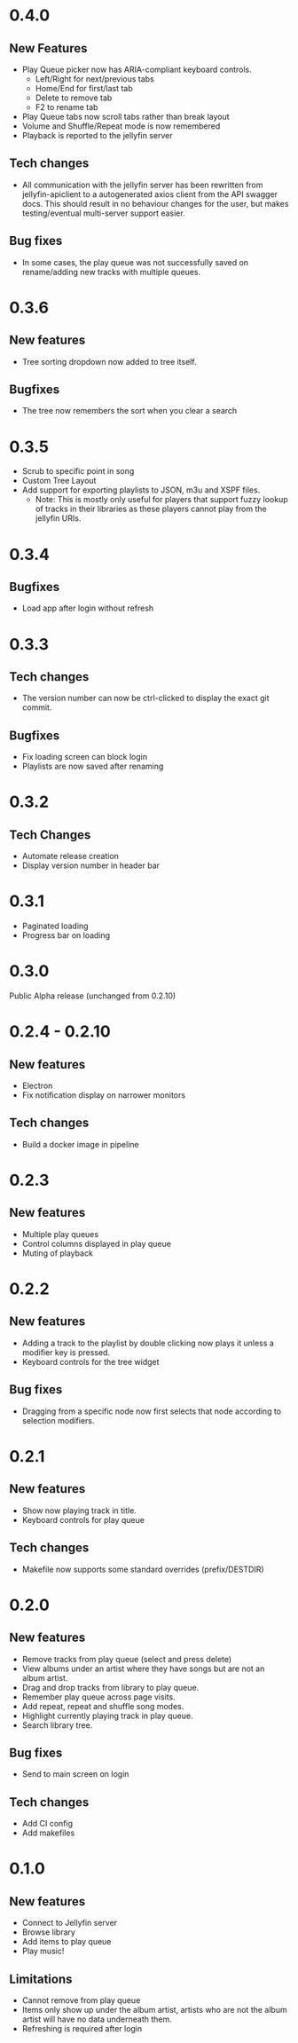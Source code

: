 # 0.4.0

## New Features

* Play Queue picker now has ARIA-compliant keyboard controls.
  * Left/Right for next/previous tabs
  * Home/End for first/last tab
  * Delete to remove tab
  * F2 to rename tab
* Play Queue tabs now scroll tabs rather than break layout
* Volume and Shuffle/Repeat mode is now remembered
* Playback is reported to the jellyfin server

## Tech changes

* All communication with the jellyfin server has been rewritten from jellyfin-apiclient
  to a autogenerated axios client from the API swagger docs. This should result in no behaviour
  changes for the user, but makes testing/eventual multi-server support easier.

## Bug fixes

* In some cases, the play queue was not successfully saved on rename/adding new
  tracks with multiple queues.


# 0.3.6

## New features

* Tree sorting dropdown now added to tree itself.

## Bugfixes

* The tree now remembers the sort when you clear a search

# 0.3.5

* Scrub to specific point in song
* Custom Tree Layout
* Add support for exporting playlists to JSON, m3u and XSPF files.
  * Note: This is mostly only useful for players that support fuzzy lookup
    of tracks in their libraries as these players cannot play from the jellyfin
    URIs.

# 0.3.4

## Bugfixes

* Load app after login without refresh

# 0.3.3

## Tech changes

* The version number can now be ctrl-clicked to display the exact git commit.

## Bugfixes

* Fix loading screen can block login
* Playlists are now saved after renaming

# 0.3.2

## Tech Changes

* Automate release creation
* Display version number in header bar

# 0.3.1

* Paginated loading
* Progress bar on loading

# 0.3.0

Public Alpha release (unchanged from 0.2.10)

# 0.2.4 - 0.2.10

## New features
* Electron
* Fix notification display on narrower monitors

## Tech changes
* Build a docker image in pipeline

# 0.2.3

## New features
* Multiple play queues
* Control columns displayed in play queue
* Muting of playback


# 0.2.2

## New features
* Adding a track to the playlist by double clicking now plays it unless
  a modifier key is pressed.
* Keyboard controls for the tree widget

## Bug fixes
* Dragging from a specific node now first selects that node
  according to selection modifiers.

# 0.2.1

## New features

- Show now playing track in title.
- Keyboard controls for play queue

## Tech changes
- Makefile now supports some standard overrides (prefix/DESTDIR)

# 0.2.0

## New features

- Remove tracks from play queue (select and press delete)
- View albums under an artist where they have songs but are not an album artist.
- Drag and drop tracks from library to play queue.
- Remember play queue across page visits.
- Add repeat, repeat and shuffle song modes.
- Highlight currently playing track in play queue.
- Search library tree.

## Bug fixes

- Send to main screen on login

## Tech changes

- Add CI config
- Add makefiles

# 0.1.0

## New features

- Connect to Jellyfin server
- Browse library
- Add items to play queue
- Play music!

## Limitations

- Cannot remove from play queue
- Items only show up under the album artist, artists who are not the album artist will have no data underneath them.
- Refreshing is required after login
